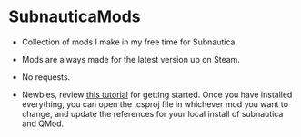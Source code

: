 # SubnauticaMods
- Collection of mods I make in my free time for Subnautica. 

- Mods are always made for the latest version up on Steam.

- No requests.

- Newbies, review [this tutorial](https://www.nexusmods.com/subnautica/mods/152) for getting started.
Once you have installed everything, you can open the .csproj file in whichever mod you want to change,
and update the references for your local install of subnautica and QMod.